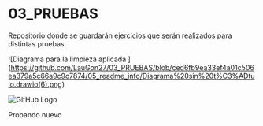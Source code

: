 # 03_PRUEBAS
Repositorio donde se guardarán ejercicios que serán realizados para distintas pruebas.


<span>![</span><span>Diagrama para la limpieza aplicada </span><span>]</span><span>(</span><span>https://github.com/LauGon27/03_PRUEBAS/blob/ced6fb9ea33ef4a01c506ea379a5c66a9c9c7874/05_readme_info/Diagrama%20sin%20t%C3%ADtulo.drawio(6).png</span><span>)</span>


![GitHub Logo](https://github.com/LauGon27/03_PRUEBAS/blob/8c6be0a0bb76164ac8cb8c9632267f82f20fb6e7/05_readme_info/Diagrama%20sin%20t%C3%ADtulo.drawio(6).png)

Probando nuevo
